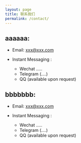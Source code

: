 ```yaml
---
layout: page
title: 联系我们
permalink: /contact/
---
```



## aaaaaa:

 - Email: xxx@xxx.com

 - Instant Messaging :
 	- Wechat .....
	- Telegram (....)
	- QQ (available upon request)


## bbbbbbb:

 - Email: xxx@xxx.com

 - Instant Messaging :
 	- Wechat .....
	- Telegram (....)
	- QQ (available upon request)


